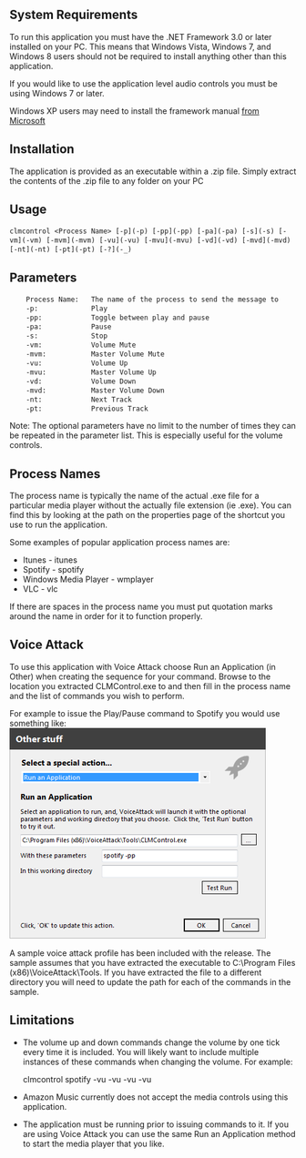 ## System Requirements
To run this application you must have the .NET Framework 3.0 or later installed on your PC. This means that Windows Vista, Windows 7, and Windows 8 users should not be required to install anything other than this application.

If you would like to use the application level audio controls you must be using Windows 7 or later.

Windows XP users may need to install the framework manual [from Microsoft](http://www.microsoft.com/en-us/download/details.aspx?id=21) 
## Installation
The application is provided as an executable within a .zip file. Simply extract the contents of the .zip file to any folder on your PC
## Usage

    clmcontrol <Process Name> [-p](-p) [-pp](-pp) [-pa](-pa) [-s](-s) [-vm](-vm) [-mvm](-mvm) [-vu](-vu) [-mvu](-mvu) [-vd](-vd) [-mvd](-mvd) [-nt](-nt) [-pt](-pt) [-?](-_)

## Parameters

        Process Name:   The name of the process to send the message to
        -p:             Play
        -pp:            Toggle between play and pause
        -pa:            Pause
        -s:             Stop
        -vm:            Volume Mute
        -mvm:           Master Volume Mute
        -vu:            Volume Up
        -mvu:           Master Volume Up
        -vd:            Volume Down
        -mvd:           Master Volume Down
        -nt:            Next Track
        -pt:            Previous Track

Note: The optional parameters have no limit to the number of times they can be repeated in the parameter list. This is especially useful for the volume controls.
## Process Names
The process name is typically the name of the actual .exe file for a particular media player without the actually file extension (ie .exe). You can find this by looking at the path on the properties page of the shortcut you use to run the application.

Some examples of popular application process names are:
* Itunes - itunes
* Spotify - spotify
* Windows Media Player - wmplayer
* VLC - vlc

If there are spaces in the process name you must put quotation marks around the name in order for it to function properly.
## Voice Attack
To use this application with Voice Attack choose Run an Application (in Other) when creating the sequence for your command. Browse to the location you extracted CLMControl.exe to and then fill in the process name and the list of commands you wish to perform.

For example to issue the Play/Pause command to Spotify you would use something like:
![](Documentation_vaplay.png)

A sample voice attack profile has been included with the release. The sample assumes that you have extracted the executable to C:\Program Files (x86)\VoiceAttack\Tools\. If you have extracted the file to a different directory you will need to update the path for each of the commands in the sample.
## Limitations
* The volume up and down commands change the volume by one tick every time it is included. You will likely want to include multiple instances of these commands when changing the volume. For example:

    clmcontrol spotify -vu -vu -vu -vu

* Amazon Music currently does not accept the media controls using this application.
* The application must be running prior to issuing commands to it. If you are using Voice Attack you can use the same Run an Application method to start the media player that you like.
